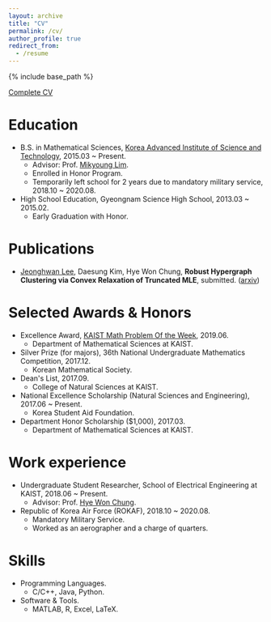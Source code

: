 ```yaml
---
layout: archive
title: "CV"
permalink: /cv/
author_profile: true
redirect_from:
  - /resume
---
```


{% include base_path %}

[Complete CV](/files/CV_Brian.pdf)

Education
======
* B.S. in Mathematical Sciences, [Korea Advanced Institute of Science and Technology](https://www.kaist.ac.kr/en/), 2015.03 ~ Present.
  * Advisor: Prof. [Mikyoung Lim](https://www.mikyounglim.net/home).
  * Enrolled in Honor Program.
  * Temporarily left school for 2 years due to mandatory military service, 2018.10 ~ 2020.08.
* High School Education, Gyeongnam Science High School, 2013.03 ~ 2015.02.
  * Early Graduation with Honor.
  
Publications
======
* <ins>Jeonghwan Lee</ins>, Daesung Kim, Hye Won Chung, **Robust Hypergraph Clustering via Convex Relaxation of Truncated MLE**, submitted. ([arxiv](https://arxiv.org/abs/2003.10038))
  
Selected Awards & Honors
======
* Excellence Award, [KAIST Math Problem Of the Week](https://mathsci.kaist.ac.kr/pow/), 2019.06.
  * Department of Mathematical Sciences at KAIST.
* Silver Prize (for majors), 36th National Undergraduate Mathematics Competition, 2017.12.
  * Korean Mathematical Society.
* Dean's List, 2017.09.
   * College of Natural Sciences at KAIST.
* National Excellence Scholarship (Natural Sciences and Engineering), 2017.06 ~ Present.
   * Korea Student Aid Foundation.
* Department Honor Scholarship ($1,000), 2017.03.
   * Department of Mathematical Sciences at KAIST.

Work experience
======

* Undergraduate Student Researcher, School of Electrical Engineering at KAIST, 2018.06 ~ Present.
  * Advisor: Prof. [Hye Won Chung](https://iids.kaist.ac.kr/home).
* Republic of Korea Air Force (ROKAF), 2018.10 ~ 2020.08.
  * Mandatory Military Service.
  * Worked as an aerographer and a charge of quarters.
  
Skills
======

* Programming Languages.
  * C/C++, Java, Python.
* Software & Tools.
  * MATLAB, R, Excel, LaTeX.



